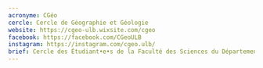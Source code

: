 ```yaml
---
acronyme: CGéo
cercle: Cercle de Géographie et Géologie
website: https://cgeo-ulb.wixsite.com/cgeo
facebook: https://facebook.com/CGeoULB
instagram: https://instagram.com/cgeo.ulb/
brief: Cercle des Étudiant•e•s de la Faculté des Sciences du Département de Géographie et Géologie
---
```

